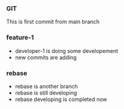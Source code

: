 ### GIT 
This is first commit from main branch


### feature-1
*  developer-1 is doing some developement
* new commits  are adding

### rebase
* rebase is another branch 
* rebase is still developing
* rebase developing is completed now
